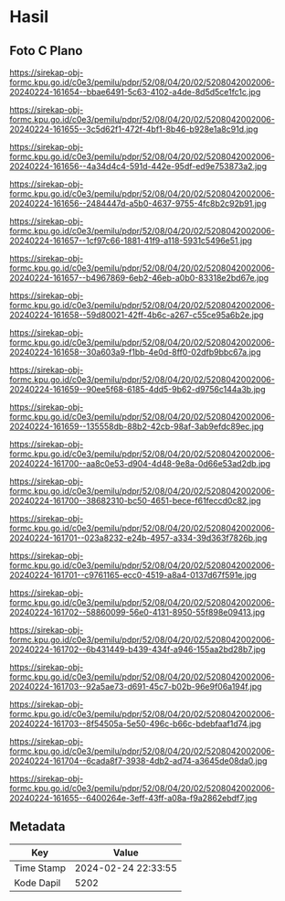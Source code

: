 # Hasil

## Foto C Plano

https://sirekap-obj-formc.kpu.go.id/c0e3/pemilu/pdpr/52/08/04/20/02/5208042002006-20240224-161654--bbae6491-5c63-4102-a4de-8d5d5ce1fc1c.jpg

https://sirekap-obj-formc.kpu.go.id/c0e3/pemilu/pdpr/52/08/04/20/02/5208042002006-20240224-161655--3c5d62f1-472f-4bf1-8b46-b928e1a8c91d.jpg

https://sirekap-obj-formc.kpu.go.id/c0e3/pemilu/pdpr/52/08/04/20/02/5208042002006-20240224-161656--4a34d4c4-591d-442e-95df-ed9e753873a2.jpg

https://sirekap-obj-formc.kpu.go.id/c0e3/pemilu/pdpr/52/08/04/20/02/5208042002006-20240224-161656--2484447d-a5b0-4637-9755-4fc8b2c92b91.jpg

https://sirekap-obj-formc.kpu.go.id/c0e3/pemilu/pdpr/52/08/04/20/02/5208042002006-20240224-161657--1cf97c66-1881-41f9-a118-5931c5496e51.jpg

https://sirekap-obj-formc.kpu.go.id/c0e3/pemilu/pdpr/52/08/04/20/02/5208042002006-20240224-161657--b4967869-6eb2-46eb-a0b0-83318e2bd67e.jpg

https://sirekap-obj-formc.kpu.go.id/c0e3/pemilu/pdpr/52/08/04/20/02/5208042002006-20240224-161658--59d80021-42ff-4b6c-a267-c55ce95a6b2e.jpg

https://sirekap-obj-formc.kpu.go.id/c0e3/pemilu/pdpr/52/08/04/20/02/5208042002006-20240224-161658--30a603a9-f1bb-4e0d-8ff0-02dfb9bbc67a.jpg

https://sirekap-obj-formc.kpu.go.id/c0e3/pemilu/pdpr/52/08/04/20/02/5208042002006-20240224-161659--90ee5f68-6185-4dd5-9b62-d9756c144a3b.jpg

https://sirekap-obj-formc.kpu.go.id/c0e3/pemilu/pdpr/52/08/04/20/02/5208042002006-20240224-161659--135558db-88b2-42cb-98af-3ab9efdc89ec.jpg

https://sirekap-obj-formc.kpu.go.id/c0e3/pemilu/pdpr/52/08/04/20/02/5208042002006-20240224-161700--aa8c0e53-d904-4d48-9e8a-0d66e53ad2db.jpg

https://sirekap-obj-formc.kpu.go.id/c0e3/pemilu/pdpr/52/08/04/20/02/5208042002006-20240224-161700--38682310-bc50-4651-bece-f61feccd0c82.jpg

https://sirekap-obj-formc.kpu.go.id/c0e3/pemilu/pdpr/52/08/04/20/02/5208042002006-20240224-161701--023a8232-e24b-4957-a334-39d363f7826b.jpg

https://sirekap-obj-formc.kpu.go.id/c0e3/pemilu/pdpr/52/08/04/20/02/5208042002006-20240224-161701--c9761165-ecc0-4519-a8a4-0137d67f591e.jpg

https://sirekap-obj-formc.kpu.go.id/c0e3/pemilu/pdpr/52/08/04/20/02/5208042002006-20240224-161702--58860099-56e0-4131-8950-55f898e09413.jpg

https://sirekap-obj-formc.kpu.go.id/c0e3/pemilu/pdpr/52/08/04/20/02/5208042002006-20240224-161702--6b431449-b439-434f-a946-155aa2bd28b7.jpg

https://sirekap-obj-formc.kpu.go.id/c0e3/pemilu/pdpr/52/08/04/20/02/5208042002006-20240224-161703--92a5ae73-d691-45c7-b02b-96e9f06a194f.jpg

https://sirekap-obj-formc.kpu.go.id/c0e3/pemilu/pdpr/52/08/04/20/02/5208042002006-20240224-161703--8f54505a-5e50-496c-b66c-bdebfaaf1d74.jpg

https://sirekap-obj-formc.kpu.go.id/c0e3/pemilu/pdpr/52/08/04/20/02/5208042002006-20240224-161704--6cada8f7-3938-4db2-ad74-a3645de08da0.jpg

https://sirekap-obj-formc.kpu.go.id/c0e3/pemilu/pdpr/52/08/04/20/02/5208042002006-20240224-161655--6400264e-3eff-43ff-a08a-f9a2862ebdf7.jpg


## Metadata

| Key        | Value               |
| ---------- | ------------------- |
| Time Stamp | 2024-02-24 22:33:55 |
| Kode Dapil | 5202                |



